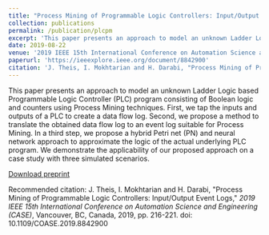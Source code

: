 ```yaml
---
title: "Process Mining of Programmable Logic Controllers: Input/Output Event Logs"
collection: publications
permalink: /publication/plcpm
excerpt: 'This paper presents an approach to model an unknown Ladder Logic based Programmable Logic Controller (PLC) program consisting of Boolean logic and counters using Process Mining techniques. First, we tap the inputs and outputs of a PLC to create a data flow log. Second, we propose a method to translate the obtained data flow log to an event log suitable for Process Mining. In a third step, we propose a hybrid Petri net (PN) and neural network approach to approximate the logic of the actual underlying PLC program. We demonstrate the applicability of our proposed approach on a case study with three simulated scenarios.'
date: 2019-08-22
venue: '2019 IEEE 15th International Conference on Automation Science and Engineering (CASE)'
paperurl: 'https://ieeexplore.ieee.org/document/8842900'
citation: 'J. Theis, I. Mokhtarian and H. Darabi, "Process Mining of Programmable Logic Controllers: Input/Output Event Logs," <i>2019 IEEE 15th International Conference on Automation Science and Engineering (CASE)</i>, Vancouver, BC, Canada, 2019, pp. 216-221. doi: 10.1109/COASE.2019.8842900'
---
```

This paper presents an approach to model an unknown Ladder Logic based Programmable Logic Controller (PLC) program consisting of Boolean logic and counters using Process Mining techniques. First, we tap the inputs and outputs of a PLC to create a data flow log. Second, we propose a method to translate the obtained data flow log to an event log suitable for Process Mining. In a third step, we propose a hybrid Petri net (PN) and neural network approach to approximate the logic of the actual underlying PLC program. We demonstrate the applicability of our proposed approach on a case study with three simulated scenarios.

[Download preprint](https://arxiv.org/pdf/1903.09513.pdf)

Recommended citation: J. Theis, I. Mokhtarian and H. Darabi, "Process Mining of Programmable Logic Controllers: Input/Output Event Logs," <i>2019 IEEE 15th International Conference on Automation Science and Engineering (CASE)</i>, Vancouver, BC, Canada, 2019, pp. 216-221. doi: 10.1109/COASE.2019.8842900

